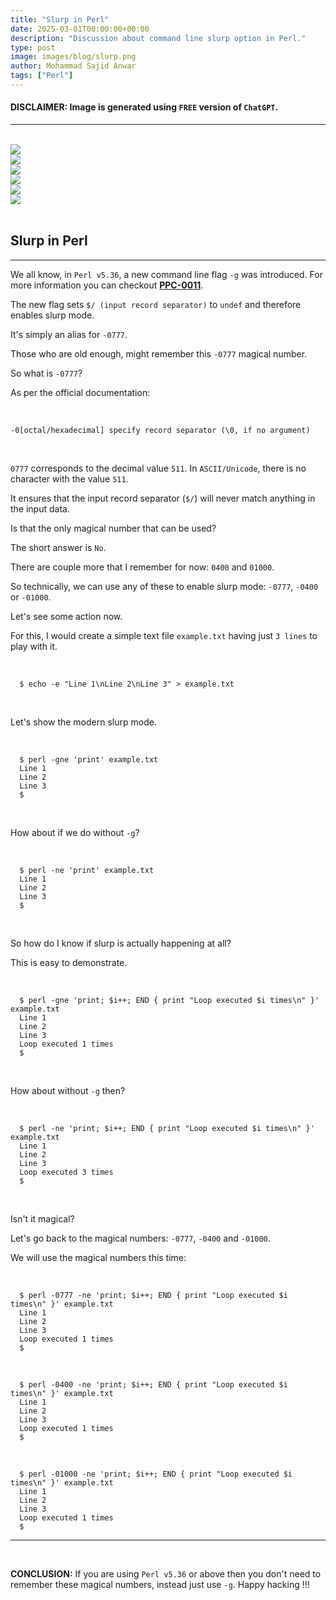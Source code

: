 ```yaml
---
title: "Slurp in Perl"
date: 2025-03-01T00:00:00+00:00
description: "Discussion about command line slurp option in Perl."
type: post
image: images/blog/slurp.png
author: Mohammad Sajid Anwar
tags: ["Perl"]
---
```


#### **DISCLAIMER:** Image is generated using `FREE` version of `ChatGPT`.
***

<br>

<div class="container">
    <div class="row">
        <div class="col-12 col-sm-6 col-md-4 col-lg-2 mb-3 text-center">
            <a href="/blog/subroutine-signatures" title="Subroutine Signatures in Perl">
                <img src="/images/blog/subroutine-signatures-mini.png" class="img-fluid">
            </a>
        </div>
        <div class="col-12 col-sm-6 col-md-4 col-lg-2 mb-3 text-center">
            <a href="/blog/scientist-in-perl" title="Scientist in Perl">
                <img src="/images/blog/scientist-in-perl-mini.png" class="img-fluid">
            </a>
        </div>
        <div class="col-12 col-sm-6 col-md-4 col-lg-2 mb-3 text-center">
            <a href="/blog/extraction-in-perl" title="Text Extraction in Perl">
                <img src="/images/blog/extraction-in-perl-mini.png" class="img-fluid">
            </a>
        </div>
        <div class="col-12 col-sm-6 col-md-4 col-lg-2 mb-3 text-center">
            <a href="/blog/random-in-perl" title="Random in Perl">
                <img src="/images/blog/random-in-perl-mini.png" class="img-fluid">
            </a>
        </div>
        <div class="col-12 col-sm-6 col-md-4 col-lg-2 mb-3 text-center">
            <a href="/blog/perl-regex" title="Perl Regex">
                <img src="/images/blog/perl-regex-mini.png" class="img-fluid rounded-3 border border-3">
            </a>
        </div>
        <div class="col-12 col-sm-6 col-md-4 col-lg-2 mb-3 text-center">
            <a href="/blog/read-large-file" title="Read Large File">
                <img src="/images/blog/read-large-file-mini.png" class="img-fluid">
            </a>
        </div>
    </div>
</div>

<br>

## Slurp in Perl
***

We all know, in `Perl v5.36`, a new command line flag `-g` was introduced. For more information you can checkout [**PPC-0011**](https://perl.github.io/PPCs/ppc0011-slurp-argument).

The new flag sets `$/ (input record separator)` to `undef` and therefore enables slurp mode.

It's simply an alias for `-0777`.

Those who are old enough, might remember this `-0777` magical number.

So what is `-0777`?

As per the official documentation:

<br>

    -0[octal/hexadecimal] specify record separator (\0, if no argument)

<br>

`0777` corresponds to the decimal value `511`. In `ASCII/Unicode`, there is no character with the value `511`.

It ensures that the input record separator (`$/`) will never match anything in the input data.

Is that the only magical number that can be used?

The short answer is `No`.

There are couple more that I remember for now: `0400` and `01000`.

So technically, we can use any of these to enable slurp mode: `-0777`, `-0400` or `-01000`.

Let's see some action now.

For this, I would create a simple text file `example.txt` having just `3 lines` to play with it.

<br>

      $ echo -e "Line 1\nLine 2\nLine 3" > example.txt

<br>

Let's show the modern slurp mode.

<br>

      $ perl -gne 'print' example.txt
      Line 1
      Line 2
      Line 3
      $

<br>

How about if we do without `-g`?

<br>

      $ perl -ne 'print' example.txt
      Line 1
      Line 2
      Line 3
      $

<br>

So how do I know if slurp is actually happening at all?

This is easy to demonstrate.

<br>

      $ perl -gne 'print; $i++; END { print "Loop executed $i times\n" }' example.txt
      Line 1
      Line 2
      Line 3
      Loop executed 1 times
      $

<br>

How about without `-g` then?

<br>

      $ perl -ne 'print; $i++; END { print "Loop executed $i times\n" }' example.txt
      Line 1
      Line 2
      Line 3
      Loop executed 3 times
      $

<br>

Isn't it magical?

Let's go back to the magical numbers: `-0777`, `-0400` and `-01000`.

We will use the magical numbers this time:

<br>

      $ perl -0777 -ne 'print; $i++; END { print "Loop executed $i times\n" }' example.txt
      Line 1
      Line 2
      Line 3
      Loop executed 1 times
      $

<br>

      $ perl -0400 -ne 'print; $i++; END { print "Loop executed $i times\n" }' example.txt
      Line 1
      Line 2
      Line 3
      Loop executed 1 times
      $

<br>

      $ perl -01000 -ne 'print; $i++; END { print "Loop executed $i times\n" }' example.txt
      Line 1
      Line 2
      Line 3
      Loop executed 1 times
      $

***

<br>

**CONCLUSION:** If you are using `Perl v5.36` or above then you don't need to remember these magical numbers, instead just use `-g`. Happy hacking !!!
